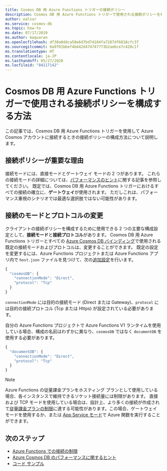 ```yaml
---
title: Cosmos DB 用 Azure Functions トリガーの接続ポリシー
description: Cosmos DB 用 Azure Functions トリガーで使用される接続ポリシーを構成する方法について説明します
author: ealsur
ms.service: cosmos-db
ms.topic: how-to
ms.date: 07/17/2019
ms.author: maquaran
ms.openlocfilehash: df30a0ddca58e6d7bd74184fa7287df6818cfc37
ms.sourcegitcommit: 6a9f01bbef4b442d474747773b2ae6ce7c428c1f
ms.translationtype: HT
ms.contentlocale: ja-JP
ms.lasthandoff: 05/27/2020
ms.locfileid: "84117142"
---
```

# <a name="how-to-configure-the-connection-policy-used-by-azure-functions-trigger-for-cosmos-db"></a>Cosmos DB 用 Azure Functions トリガーで使用される接続ポリシーを構成する方法

この記事では、Cosmos DB 用 Azure Functions トリガーを使用して Azure Cosmos アカウントに接続するときの接続ポリシーの構成方法について説明します。

## <a name="why-is-the-connection-policy-important"></a>接続ポリシーが重要な理由

接続モードには、直接モードとゲートウェイ モードの 2 つがあります。 これらの接続モードの詳細については、[パフォーマンスのヒント](./performance-tips.md#networking)に関する記事を参照してください。 既定では、Cosmos DB 用 Azure Functions トリガーにおけるすべての接続の確立に、**ゲートウェイ**が使用されます。 ただしこれは、パフォーマンス重視のシナリオでは最適な選択肢ではない可能性があります。

## <a name="changing-the-connection-mode-and-protocol"></a>接続のモードとプロトコルの変更

クライアントの接続ポリシーを構成するために使用できる 2 つの主要な構成設定として、**接続モード**と**接続プロトコル**があります。 Cosmos DB 用 Azure Functions トリガーとすべての [Azure Cosmos DB バインディング](../azure-functions/functions-bindings-cosmosdb-v2-output.md)で使用される既定の接続モードおよびプロトコルは、変更することができます。 既定の設定を変更するには、Azure Functions プロジェクトまたは Azure Functions アプリ内で `host.json` ファイルを見つけて、次の[追加設定](../azure-functions/functions-bindings-cosmosdb-v2-output.md#hostjson-settings)を行います。

```js
{
  "cosmosDB": {
    "connectionMode": "Direct",
    "protocol": "Tcp"
  }
}
```

`connectionMode` には目的の接続モード (Direct または Gateway)、`protocol` には目的の接続プロトコル (Tcp または Https) が設定されている必要があります。 

自分の Azure Functions プロジェクトで Azure Functions V1 ランタイムを使用している場合、構成の名前はわずかに異なり、`cosmosDB` ではなく `documentDB` を使用する必要があります。

```js
{
  "documentDB": {
    "connectionMode": "Direct",
    "protocol": "Tcp"
  }
}
```

> [!NOTE]
> Azure Functions の従量課金プランをホスティング プランとして使用している場合、各インスタンスで維持できるソケット接続量には制限があります。 直接および TCP モードを使用している場合は、設計上、より多くの接続が作成されて[従量課金プランの制限](../azure-functions/manage-connections.md#connection-limit)に達する可能性があります。この場合、ゲートウェイ モードを使用するか、または [App Service モード](../azure-functions/functions-scale.md#app-service-plan)で Azure 関数を実行することができます。

## <a name="next-steps"></a>次のステップ

* [Azure Functions での接続の制限](../azure-functions/manage-connections.md#connection-limit)
* [Azure Cosmos DB のパフォーマンスに関するヒント](./performance-tips.md)
* [コード サンプル](https://github.com/ealsur/serverless-recipes/tree/master/connectionmode)

